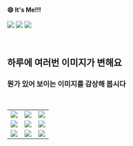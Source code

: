 <!--
#### 📫 How to reach me?
<a href="mailto:thquddnr123@gmail.com">
    <img 
        src="https://img.shields.io/badge/Gmail-d14836?style=flat-square&logo=Gmail&logoColor=white&link=mailto:thquddnr123@gmail.com"
        style="height : auto; margin-left : 60px; margin-right : 60px;"/>
</a>
-->
#### 😄 It's Me!!!

<a href="https://cybecho.notion.site/SBU-s-Archives-854ccd3338c2456a867956f26143998a" target="_blank"><img src="https://img.shields.io/badge/Portfolio-303030?style=for-the-badge&logo=Notion&logoColor=white"/></a>
<a href="https://www.instagram.com/junk_warrior_vintage/" target="_blank"><img src="https://img.shields.io/badge/@junk_warrir_vintage-E4405F?style=for-the-badge&logo=Instagram&logoColor=white"/></a>
<a href="https://www.behance.net/thquddnr125654" target="_blank"><img src="https://img.shields.io/badge/Behance-1769FF?style=for-the-badge&logo=Behance&logoColor=white"/></a>

</br>

## 하루에 여러번 이미지가 변해요
### 뭔가 있어 보이는 이미지를 감상해 봅시다

<!--
마크업 바로보기 사이트
https://dillinger.io/ 
-->
  <br/> <table>
<tr>
<td><a href='https://kimjongillookingatthings.tumblr.com/'><img src='https://www.random-art.org/img/large/437895.jpg'></a></td>
<td><a href='https://www.omfgdogs.com/#'><img src='https://www.random-art.org/img/large/437865.jpg'></a></td>
<td><a href='https://www.cameronsworld.net'><img src='https://www.random-art.org/img/large/437932.jpg'></a></td>
</tr>
<tr>
<td><a href='http://www.omglasergunspewpewpew.com/'><img src='https://www.random-art.org/img/large/437864.jpg'></a></td>
<td><a href='https://longdogechallenge.com/'><img src='https://www.random-art.org/img/large/437939.jpg'></a></td>
<td><a href='https://name.ho9.me/'><img src='https://www.random-art.org/img/large/437878.jpg'></a></td>
</tr>
<tr>
<td><a href='https://img.theqoo.net/img/rjIus.jpg'><img src='https://www.random-art.org/img/large/437885.jpg'></a></td>
<td><a href='https://binarypiano.com/'><img src='https://www.random-art.org/img/large/437912.jpg'></a></td>
<td><a href='https://pointerpointer.com/'><img src='https://www.random-art.org/img/large/437880.jpg'></a></td>
</tr>
</table>
